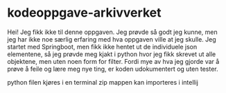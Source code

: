 # kodeoppgave-arkivverket
Hei!
Jeg fikk ikke til denne oppgaven. Jeg prøvde så godt jeg kunne, men jeg har ikke noe særlig erfaring med hva oppgaven ville at jeg skulle.
Jeg startet med Springboot, men fikk ikke hentet ut de individuele json elementene, så jeg prøvde meg kjakt i python hvor jeg fikk skrevet ut alle objektene, men uten noen form for filter.
Fordi mye av hva jeg gjorde var å prøve å feile og lære meg nye ting, er koden udokumentert og uten tester. 


python filen kjøres i en terminal
zip mappen kan importeres i intellij
